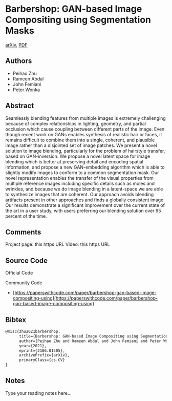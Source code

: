 
# Barbershop: GAN-based Image Compositing using Segmentation Masks

[arXiv](https://arxiv.org/abs/2106.01505), [PDF](https://arxiv.org/pdf/2106.01505.pdf)

## Authors

- Peihao Zhu
- Rameen Abdal
- John Femiani
- Peter Wonka

## Abstract

Seamlessly blending features from multiple images is extremely challenging because of complex relationships in lighting, geometry, and partial occlusion which cause coupling between different parts of the image. Even though recent work on GANs enables synthesis of realistic hair or faces, it remains difficult to combine them into a single, coherent, and plausible image rather than a disjointed set of image patches. We present a novel solution to image blending, particularly for the problem of hairstyle transfer, based on GAN-inversion. We propose a novel latent space for image blending which is better at preserving detail and encoding spatial information, and propose a new GAN-embedding algorithm which is able to slightly modify images to conform to a common segmentation mask. Our novel representation enables the transfer of the visual properties from multiple reference images including specific details such as moles and wrinkles, and because we do image blending in a latent-space we are able to synthesize images that are coherent. Our approach avoids blending artifacts present in other approaches and finds a globally consistent image. Our results demonstrate a significant improvement over the current state of the art in a user study, with users preferring our blending solution over 95 percent of the time.

## Comments

Project page: this https URL Video: this https URL

## Source Code

Official Code



Community Code

- [https://paperswithcode.com/paper/barbershop-gan-based-image-compositing-using](https://paperswithcode.com/paper/barbershop-gan-based-image-compositing-using)

## Bibtex

```tex
@misc{zhu2021barbershop,
      title={Barbershop: GAN-based Image Compositing using Segmentation Masks}, 
      author={Peihao Zhu and Rameen Abdal and John Femiani and Peter Wonka},
      year={2021},
      eprint={2106.01505},
      archivePrefix={arXiv},
      primaryClass={cs.CV}
}
```

## Notes

Type your reading notes here...

